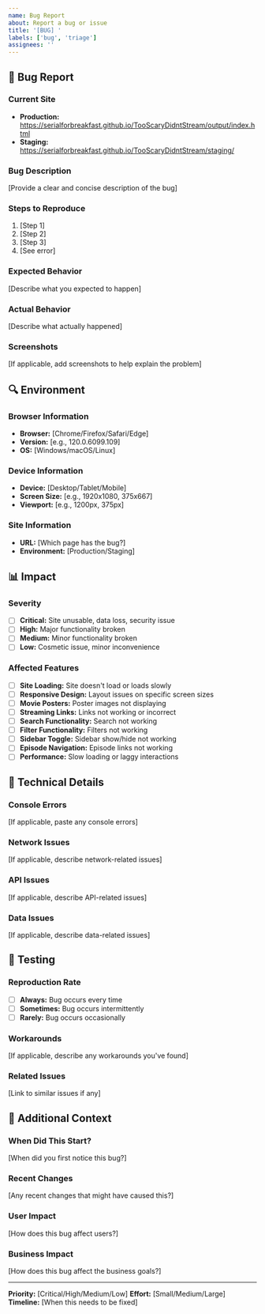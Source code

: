 ```yaml
---
name: Bug Report
about: Report a bug or issue
title: '[BUG] '
labels: ['bug', 'triage']
assignees: ''
---
```


## 🐛 Bug Report

### Current Site
- **Production:** https://serialforbreakfast.github.io/TooScaryDidntStream/output/index.html
- **Staging:** https://serialforbreakfast.github.io/TooScaryDidntStream/staging/

### Bug Description
[Provide a clear and concise description of the bug]

### Steps to Reproduce
1. [Step 1]
2. [Step 2]
3. [Step 3]
4. [See error]

### Expected Behavior
[Describe what you expected to happen]

### Actual Behavior
[Describe what actually happened]

### Screenshots
[If applicable, add screenshots to help explain the problem]

## 🔍 Environment

### Browser Information
- **Browser:** [Chrome/Firefox/Safari/Edge]
- **Version:** [e.g., 120.0.6099.109]
- **OS:** [Windows/macOS/Linux]

### Device Information
- **Device:** [Desktop/Tablet/Mobile]
- **Screen Size:** [e.g., 1920x1080, 375x667]
- **Viewport:** [e.g., 1200px, 375px]

### Site Information
- **URL:** [Which page has the bug?]
- **Environment:** [Production/Staging]

## 📊 Impact

### Severity
- [ ] **Critical:** Site unusable, data loss, security issue
- [ ] **High:** Major functionality broken
- [ ] **Medium:** Minor functionality broken
- [ ] **Low:** Cosmetic issue, minor inconvenience

### Affected Features
- [ ] **Site Loading:** Site doesn't load or loads slowly
- [ ] **Responsive Design:** Layout issues on specific screen sizes
- [ ] **Movie Posters:** Poster images not displaying
- [ ] **Streaming Links:** Links not working or incorrect
- [ ] **Search Functionality:** Search not working
- [ ] **Filter Functionality:** Filters not working
- [ ] **Sidebar Toggle:** Sidebar show/hide not working
- [ ] **Episode Navigation:** Episode links not working
- [ ] **Performance:** Slow loading or laggy interactions

## 🔧 Technical Details

### Console Errors
[If applicable, paste any console errors]

### Network Issues
[If applicable, describe network-related issues]

### API Issues
[If applicable, describe API-related issues]

### Data Issues
[If applicable, describe data-related issues]

## 🧪 Testing

### Reproduction Rate
- [ ] **Always:** Bug occurs every time
- [ ] **Sometimes:** Bug occurs intermittently
- [ ] **Rarely:** Bug occurs occasionally

### Workarounds
[If applicable, describe any workarounds you've found]

### Related Issues
[Link to similar issues if any]

## 📝 Additional Context

### When Did This Start?
[When did you first notice this bug?]

### Recent Changes
[Any recent changes that might have caused this?]

### User Impact
[How does this bug affect users?]

### Business Impact
[How does this bug affect the business goals?]

---

**Priority:** [Critical/High/Medium/Low]
**Effort:** [Small/Medium/Large]
**Timeline:** [When this needs to be fixed] 